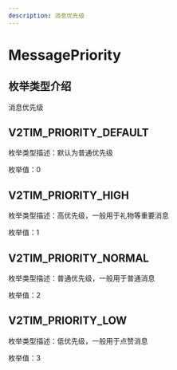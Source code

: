 ```yaml
---
description: 消息优先级
---
```


# MessagePriority

## 枚举类型介绍

消息优先级

## V2TIM\_PRIORITY\_DEFAULT

枚举类型描述：默认为普通优先级

枚举值：0

## V2TIM\_PRIORITY\_HIGH

枚举类型描述：高优先级，一般用于礼物等重要消息

枚举值：1

## V2TIM\_PRIORITY\_NORMAL

枚举类型描述：普通优先级，一般用于普通消息

枚举值：2

## V2TIM\_PRIORITY\_LOW

枚举类型描述：低优先级，一般用于点赞消息

枚举值：3
